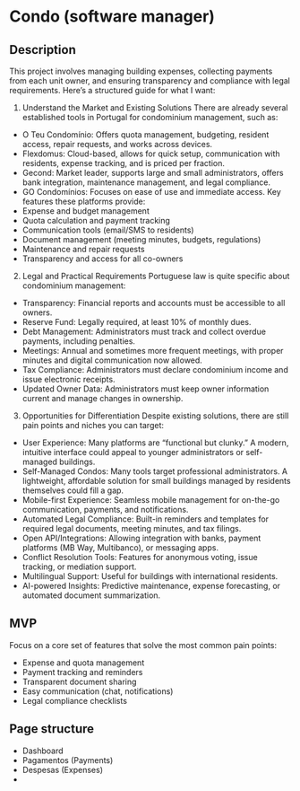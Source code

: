# Condo (software manager)

## Description

This project involves managing building expenses, collecting payments from each unit owner, and ensuring transparency and compliance with legal requirements. Here’s a structured guide for what I want:

1. Understand the Market and Existing Solutions
There are already several established tools in Portugal for condominium management, such as:

- O Teu Condomínio: Offers quota management, budgeting, resident access, repair requests, and works across devices.
- Flexdomus: Cloud-based, allows for quick setup, communication with residents, expense tracking, and is priced per fraction.
- Gecond: Market leader, supports large and small administrators, offers bank integration, maintenance management, and legal compliance.
- GO Condomínios: Focuses on ease of use and immediate access.
Key features these platforms provide:
- Expense and budget management
- Quota calculation and payment tracking
- Communication tools (email/SMS to residents)
- Document management (meeting minutes, budgets, regulations)
- Maintenance and repair requests
- Transparency and access for all co-owners

2. Legal and Practical Requirements
Portuguese law is quite specific about condominium management:

- Transparency: Financial reports and accounts must be accessible to all owners.
- Reserve Fund: Legally required, at least 10% of monthly dues.
- Debt Management: Administrators must track and collect overdue payments, including penalties.
- Meetings: Annual and sometimes more frequent meetings, with proper minutes and digital communication now allowed.
- Tax Compliance: Administrators must declare condominium income and issue electronic receipts.
- Updated Owner Data: Administrators must keep owner information current and manage changes in ownership.

3. Opportunities for Differentiation
Despite existing solutions, there are still pain points and niches you can target:

- User Experience: Many platforms are “functional but clunky.” A modern, intuitive interface could appeal to younger administrators or self-managed buildings.
- Self-Managed Condos: Many tools target professional administrators. A lightweight, affordable solution for small buildings managed by residents themselves could fill a gap.
- Mobile-first Experience: Seamless mobile management for on-the-go communication, payments, and notifications.
- Automated Legal Compliance: Built-in reminders and templates for required legal documents, meeting minutes, and tax filings.
- Open API/Integrations: Allowing integration with banks, payment platforms (MB Way, Multibanco), or messaging apps.
- Conflict Resolution Tools: Features for anonymous voting, issue tracking, or mediation support.
- Multilingual Support: Useful for buildings with international residents.
- AI-powered Insights: Predictive maintenance, expense forecasting, or automated document summarization.

## MVP

Focus on a core set of features that solve the most common pain points:

- Expense and quota management
- Payment tracking and reminders
- Transparent document sharing
- Easy communication (chat, notifications)
- Legal compliance checklists

## Page structure

- Dashboard
- Pagamentos (Payments)
- Despesas (Expenses)
-
